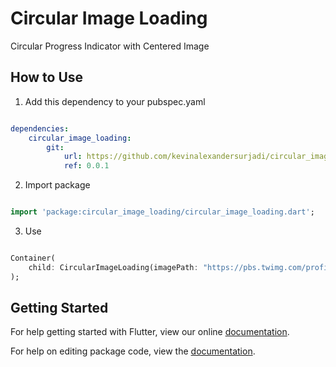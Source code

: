 # Circular Image Loading

Circular Progress Indicator with Centered Image

## How to Use

1. Add this dependency to your pubspec.yaml
```yaml

dependencies:
    circular_image_loading:
        git:
            url: https://github.com/kevinalexandersurjadi/circular_image_loading.git
            ref: 0.0.1

```
2. Import package
```dart

import 'package:circular_image_loading/circular_image_loading.dart';

```
3. Use
```dart

Container(
    child: CircularImageLoading(imagePath: "https://pbs.twimg.com/profile_images/1057899591708753921/PSpUS-Hp_400x400.jpg", indicatorColor: Colors.red, size: 45.0)
);

```

## Getting Started

For help getting started with Flutter, view our online [documentation](https://flutter.io/).

For help on editing package code, view the [documentation](https://flutter.io/developing-packages/).

